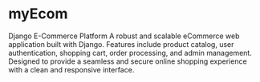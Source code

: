 # myEcom
Django E-Commerce Platform A robust and scalable eCommerce web application built with Django. Features include product catalog, user authentication, shopping cart, order processing, and admin management. Designed to provide a seamless and secure online shopping experience with a clean and responsive interface.

